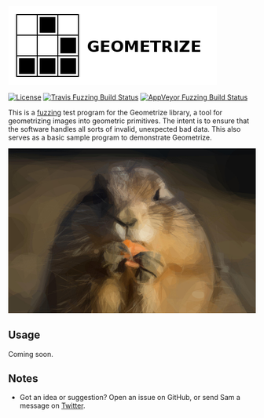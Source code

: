 [![Geometrize fuzzing logo](https://github.com/Tw1ddle/geometrize-lib-fuzzing/blob/master/screenshots/logo.png?raw=true "Geometrize - library for geometrizing images into geometric primitives fuzzing logo")](https://github.com/Tw1ddle/geometrize-lib)

[![License](http://img.shields.io/:license-mit-blue.svg?style=flat-square)](https://github.com/Tw1ddle/geometrize-lib-fuzzing/blob/master/LICENSE)
[![Travis Fuzzing Build Status](https://img.shields.io/travis/Tw1ddle/geometrize-lib-fuzzing.svg?style=flat-square)](https://travis-ci.org/Tw1ddle/geometrize-lib-fuzzing)
[![AppVeyor Fuzzing Build Status](https://ci.appveyor.com/api/projects/status/26948orxo4ewtjrw?svg=true)](https://ci.appveyor.com/project/Tw1ddle/geometrize-lib-fuzzing)

This is a [fuzzing](https://en.wikipedia.org/wiki/Fuzzing) test program for the Geometrize library, a tool for geometrizing images into geometric primitives. The intent is to ensure that the software handles all sorts of invalid, unexpected bad data. This also serves as a basic sample program to demonstrate Geometrize.

[![Geometrized Prairie Dog](https://github.com/Tw1ddle/geometrize-lib-fuzzing/blob/master/screenshots/prairie_dog_lines_tris_and_ellipses.jpg?raw=true "Prairie Dog, 200 ellipses, 1000 polylines and 100 triangles")](https://github.com/Tw1ddle/geometrize-lib)


## Usage

Coming soon.

## Notes
 * Got an idea or suggestion? Open an issue on GitHub, or send Sam a message on [Twitter](https://twitter.com/Sam_Twidale).